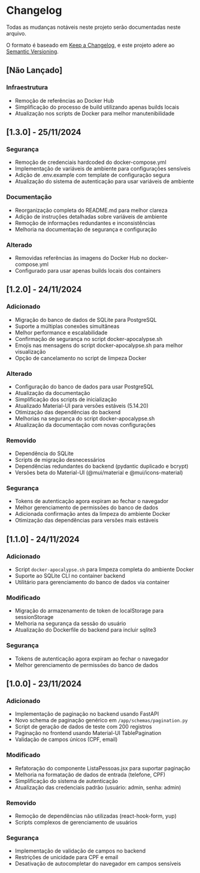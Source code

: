 # Changelog

Todas as mudanças notáveis neste projeto serão documentadas neste arquivo.

O formato é baseado em [Keep a Changelog](https://keepachangelog.com/pt-BR/1.0.0/),
e este projeto adere ao [Semantic Versioning](https://semver.org/lang/pt-BR/).

## [Não Lançado]

### Infraestrutura
- Remoção de referências ao Docker Hub
- Simplificação do processo de build utilizando apenas builds locais
- Atualização nos scripts de Docker para melhor manutenibilidade

## [1.3.0] - 25/11/2024

### Segurança
- Remoção de credenciais hardcoded do docker-compose.yml
- Implementação de variáveis de ambiente para configurações sensíveis
- Adição de .env.example com template de configuração segura
- Atualização do sistema de autenticação para usar variáveis de ambiente

### Documentação
- Reorganização completa do README.md para melhor clareza
- Adição de instruções detalhadas sobre variáveis de ambiente
- Remoção de informações redundantes e inconsistências
- Melhoria na documentação de segurança e configuração

### Alterado
- Removidas referências às imagens do Docker Hub no docker-compose.yml
- Configurado para usar apenas builds locais dos containers

## [1.2.0] - 24/11/2024

### Adicionado
- Migração do banco de dados de SQLite para PostgreSQL
- Suporte a múltiplas conexões simultâneas
- Melhor performance e escalabilidade
- Confirmação de segurança no script docker-apocalypse.sh
- Emojis nas mensagens do script docker-apocalypse.sh para melhor visualização
- Opção de cancelamento no script de limpeza Docker

### Alterado
- Configuração do banco de dados para usar PostgreSQL
- Atualização da documentação
- Simplificação dos scripts de inicialização
- Atualizado Material-UI para versões estáveis (5.14.20)
- Otimização das dependências do backend
- Melhorias na segurança do script docker-apocalypse.sh
- Atualização da documentação com novas configurações

### Removido
- Dependência do SQLite
- Scripts de migração desnecessários
- Dependências redundantes do backend (pydantic duplicado e bcrypt)
- Versões beta do Material-UI (@mui/material e @mui/icons-material)

### Segurança
- Tokens de autenticação agora expiram ao fechar o navegador
- Melhor gerenciamento de permissões do banco de dados
- Adicionada confirmação antes da limpeza do ambiente Docker
- Otimização das dependências para versões mais estáveis

## [1.1.0] - 24/11/2024

### Adicionado
- Script `docker-apocalypse.sh` para limpeza completa do ambiente Docker
- Suporte ao SQLite CLI no container backend
- Utilitário para gerenciamento do banco de dados via container

### Modificado
- Migração do armazenamento de token de localStorage para sessionStorage
- Melhoria na segurança da sessão do usuário
- Atualização do Dockerfile do backend para incluir sqlite3

### Segurança
- Tokens de autenticação agora expiram ao fechar o navegador
- Melhor gerenciamento de permissões do banco de dados

## [1.0.0] - 23/11/2024

### Adicionado
- Implementação de paginação no backend usando FastAPI
- Novo schema de paginação genérico em `/app/schemas/pagination.py`
- Script de geração de dados de teste com 200 registros
- Paginação no frontend usando Material-UI TablePagination
- Validação de campos únicos (CPF, email)

### Modificado
- Refatoração do componente ListaPessoas.jsx para suportar paginação
- Melhoria na formatação de dados de entrada (telefone, CPF)
- Simplificação do sistema de autenticação
- Atualização das credenciais padrão (usuário: admin, senha: admin)

### Removido
- Remoção de dependências não utilizadas (react-hook-form, yup)
- Scripts complexos de gerenciamento de usuários

### Segurança
- Implementação de validação de campos no backend
- Restrições de unicidade para CPF e email
- Desativação de autocompletar do navegador em campos sensíveis
